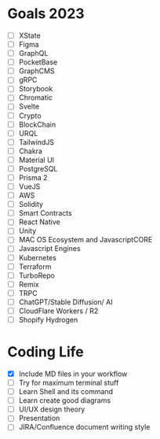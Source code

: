 # Goals 2023
- [ ] XState
- [ ] Figma
- [ ] GraphQL
- [ ] PocketBase
- [ ] GraphCMS
- [ ] gRPC
- [ ] Storybook
- [ ] Chromatic
- [ ] Svelte
- [ ] Crypto
- [ ] BlockChain
- [ ] URQL
- [ ] TailwindJS
- [ ] Chakra
- [ ] Material UI
- [ ] PostgreSQL
- [ ] Prisma 2
- [ ] VueJS
- [ ] AWS
- [ ] Solidity
- [ ] Smart Contracts
- [ ] React Native
- [ ] Unity
- [ ] MAC OS Ecosystem and JavascriptCORE
- [ ] Javascript Engines
- [ ] Kubernetes
- [ ] Terraform
- [ ] TurboRepo
- [ ] Remix
- [ ] TRPC
- [ ] ChatGPT/Stable Diffusion/ AI
- [ ] CloudFlare Workers / R2
- [ ] Shopify Hydrogen

# Coding Life
-	[x]  Include MD files in your workflow
- [ ]  Try for maximum terminal stuff
- [ ]  Learn Shell and its command
- [ ]  Learn create good diagrams 
- [ ]  UI/UX design theory
- [ ]  Presentation
- [ ]  JIRA/Confluence document writing style
